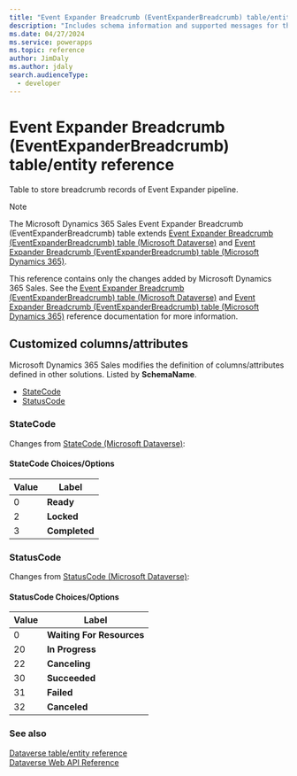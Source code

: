 ```yaml
---
title: "Event Expander Breadcrumb (EventExpanderBreadcrumb) table/entity reference (Microsoft Dynamics 365 Sales) | Microsoft Docs"
description: "Includes schema information and supported messages for the Event Expander Breadcrumb (EventExpanderBreadcrumb) table/entity with Microsoft Dynamics 365 Sales."
ms.date: 04/27/2024
ms.service: powerapps
ms.topic: reference
author: JimDaly
ms.author: jdaly
search.audienceType: 
  - developer
---
```


# Event Expander Breadcrumb (EventExpanderBreadcrumb) table/entity reference

Table to store breadcrumb records of Event Expander pipeline.

> [!NOTE]
> The Microsoft Dynamics 365 Sales Event Expander Breadcrumb (EventExpanderBreadcrumb) table extends [Event Expander Breadcrumb (EventExpanderBreadcrumb) table (Microsoft Dataverse)](/power-apps/developer/data-platform/reference/entities/eventexpanderbreadcrumb) and [Event Expander Breadcrumb (EventExpanderBreadcrumb) table (Microsoft Dynamics 365)](/dynamics365/developer/reference/dataverse/entities/eventexpanderbreadcrumb).
>
> This reference contains only the changes added by Microsoft Dynamics 365 Sales.
> See the [Event Expander Breadcrumb (EventExpanderBreadcrumb) table (Microsoft Dataverse)](/power-apps/developer/data-platform/reference/entities/eventexpanderbreadcrumb) and [Event Expander Breadcrumb (EventExpanderBreadcrumb) table (Microsoft Dynamics 365)](/dynamics365/developer/reference/dataverse/entities/eventexpanderbreadcrumb) reference documentation for more information.



## Customized columns/attributes

Microsoft Dynamics 365 Sales
modifies the definition of columns/attributes defined in other solutions. Listed by **SchemaName**.

- [StateCode](#BKMK_StateCode)
- [StatusCode](#BKMK_StatusCode)

### <a name="BKMK_StateCode"></a> StateCode

Changes from [StateCode (Microsoft Dataverse)](/power-apps/developer/data-platform/reference/entities/eventexpanderbreadcrumb#BKMK_StateCode):

#### StateCode Choices/Options

|Value|Label|
|---|---|
|0|**Ready**|
|2|**Locked**|
|3|**Completed**|

### <a name="BKMK_StatusCode"></a> StatusCode

Changes from [StatusCode (Microsoft Dataverse)](/power-apps/developer/data-platform/reference/entities/eventexpanderbreadcrumb#BKMK_StatusCode):

#### StatusCode Choices/Options

|Value|Label|
|---|---|
|0|**Waiting For Resources**|
|20|**In Progress**|
|22|**Canceling**|
|30|**Succeeded**|
|31|**Failed**|
|32|**Canceled**|



### See also

[Dataverse table/entity reference](../about-entity-reference.md)  
[Dataverse Web API Reference](/power-apps/developer/data-platform/webapi/reference/about)   

